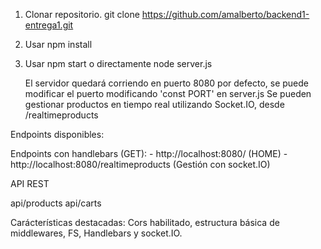 1. Clonar repositorio. git clone https://github.com/amalberto/backend1-entrega1.git
2. Usar npm install 
3. Usar npm start o directamente node server.js

   El servidor quedará corriendo en puerto 8080 por defecto, se puede modificar el puerto modificando 'const PORT' en server.js
   Se pueden gestionar productos en tiempo real utilizando Socket.IO, desde /realtimeproducts

 Endpoints disponibles:

   Endpoints con handlebars (GET):
     - http://localhost:8080/ (HOME)
     - http://localhost:8080/realtimeproducts (Gestión con socket.IO)

  API REST

 api/products 
 api/carts

Carácterísticas destacadas:
 Cors habilitado, estructura básica de middlewares, FS, Handlebars y socket.IO.
